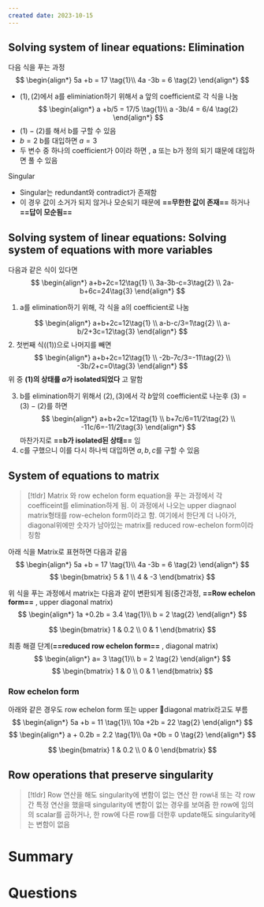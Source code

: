 ```yaml
---
created date: 2023-10-15
---
```


## Solving system of linear equations: Elimination
다음 식을 푸는 과정
$$
\begin{align*}
5a +b = 17 \tag{1}\\
4a -3b = 6 \tag{2}
\end{align*}
$$
- $(1),(2)$에서 a를 eliminiation하기 위해서 a 앞의 coefficient로 각 식을 나눔
$$
\begin{align*}
a +b/5 = 17/5 \tag{1}\\
a -3b/4 = 6/4 \tag{2}
\end{align*}
$$
- $(1)-(2)$를 해서 b를 구할 수 있음
- $b=2$ b를 대입하면 $a=3$
- 두 변수 중 하나의 coefficient가 0이라 하면 , a 또는 b가 정의 되기 떄문에 대입하면 풀 수 있음

Singular
- Singular는 redundant와 contradict가 존재함
- 이 경우 값이 소거가 되지 않거나 모순되기 때문에 **==무한한 값이 존재==** 하거나 **==답이 모순됨==**

## Solving system of linear equations: Solving system of equations with more variables

다음과 같은 식이 있다면
$$
\begin{align*} 
a+b+2c=12\tag{1} \\
3a-3b-c=3\tag{2} \\
2a-b+6c=24\tag{3}
\end{align*}
$$
1. a를 elimination하기 위해, 각 식을 a의 coefficient로 나눔

$$
\begin{align*} 
a+b+2c=12\tag{1} \\
a-b-c/3=1\tag{2} \\
a-b/2+3c=12\tag{3}
\end{align*}
$$
2. 첫번째 식($(1)$)으로 나머지를 빼면
$$
\begin{align*} 
a+b+2c=12\tag{1} \\
-2b-7c/3=-11\tag{2} \\
-3b/2+c=0\tag{3}
\end{align*}
$$
위 중 **(1)의 상태를 $a$가 isolated되었다** 고 말함

3. b를 elimination하기 위해서 $(2),(3)$에서 각 $b$앞의 coefficient로 나눈후 $(3) = (3)-(2)$를 하면
$$
\begin{align*} 
a+b+2c=12\tag{1} \\
b+7c/6=11/2\tag{2} \\
-11c/6=-11/2\tag{3}
\end{align*}
$$
마찬가지로 **==b가 isolated된 상태==** 임
4. c를 구했으니 이를 다시 하나씩 대입하면 $a,b,c$를 구할 수 있음

## System of equations to matrix
> [!tldr] Matrix 와 row echelon form
> equation을 푸는 과정에서 각 coefficeint를 elimination하게 됨. 이 과정에서 나오는 upper diagnaol matrix형태를 row-echelon form이라고 함. 여기에서 한단계 더 나아가, diagonal위에만 숫자가 남아있는 matrix를 reduced row-echelon form이라 칭함

아래 식을 Matrix로 표현하면 다음과 같음
$$
\begin{align*}
5a +b = 17 \tag{1}\\
4a -3b = 6 \tag{2}
\end{align*}
$$
$$
\begin{bmatrix}
5 & 1 \\
4 & -3
\end{bmatrix}
$$

위 식을 푸는 과정에서 matrix는 다음과 같이 변환되게 됨(중간과정, **==Row echelon form==** , upper diagonal matrix)
$$
\begin{align*}
1a +0.2b = 3.4 \tag{1}\\
 b = 2 \tag{2}
\end{align*}
$$

$$
\begin{bmatrix}
1 & 0.2 \\
0 & 1
\end{bmatrix}
$$

최종 해결 단계(**==reduced row echelon form==** , diagonal matrix)
$$
\begin{align*}
a= 3 \tag{1}\\
 b = 2 \tag{2}
\end{align*}
$$
$$
\begin{bmatrix}
1 & 0 \\
0 & 1
\end{bmatrix}
$$

### Row echelon form
아래와 같은 경우도 row echelon form 또는 upper diagonal matrix라고도 부름
$$
\begin{align*}
5a +b = 11 \tag{1}\\
10a +2b = 22 \tag{2}
\end{align*}
$$
$$
\begin{align*}
a + 0.2b = 2.2 \tag{1}\\
0a +0b = 0 \tag{2}
\end{align*}
$$


$$
\begin{bmatrix}
1 & 0.2 \\
0 & 0
\end{bmatrix}
$$
## Row operations that preserve singularity
> [!tldr] Row 연산을 해도 singularity에 변함이 없는 연산
> 한 row내 또는 각 row간 특정 연산을 했을때 singularity에 변함이 없는 경우를 보여줌
> 한 row에 임의의 scalar를 곱하거나, 한 row에 다른 row를 더한후 update해도 singularity에는 변함이 없음

# Summary

# Questions